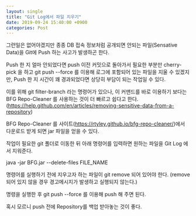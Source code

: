 ```yaml
---
layout: single
title: "Git Log에서 파일 지우기"
date: 2019-09-24 15:40:00 +0900
categories: Post
---
```


그런일은 없어야겠지만 종종 DB 접속 정보처럼 공개되면 안되는 파일(Sensative Data)을 Git에 Push 하는 사고가 발생하곤 한다.

Push 한 지 얼마 안되었다면 push 이전 커밋으로 돌아가서 필요한 부분만 cherry-pick 을 하고 git push --force 를 이용해 로그에 포함되어 있는 파일을 지울 수 있겠지만, Push 한 지 시간이 꽤 경과되었다면 상당히 부담이 되는 작업일 수 있다.

이를 위해 git filter-branch 라는 명령어가 있으나, 이 커맨드를 바로 이용하기 보다는 BFG Repo-Cleaner 를 사용하는 것이 더 빠르고 쉽다고 한다.(https://help.github.com/en/articles/removing-sensitive-data-from-a-repository)

BFG Repo-Cleaner 를 사이트(https://rtyley.github.io/bfg-repo-cleaner/)에서 다운로드 받게 되면 jar 파일을 얻을 수 있다.

작업이 필요한 git 폴더로 이동한 뒤 아래 명령어를 입력하면 원하는 파일을 Git Log 에서 지워준다.

java -jar BFG.jar --delete-files FILE_NAME

명령어를 실행하기 전에 지우고자 하는 파일이 git remove 되어 있어야 한다. (remove 되어 있지 않을 경우 경고메시지가 발생하고 실행되지 않는다.)

명령을 실행한 후 git push --force 를 이용해 push 해 주면 된다.

혹시 모르니 push 전에 Repository를 백업 받아놓는 것이 좋다.